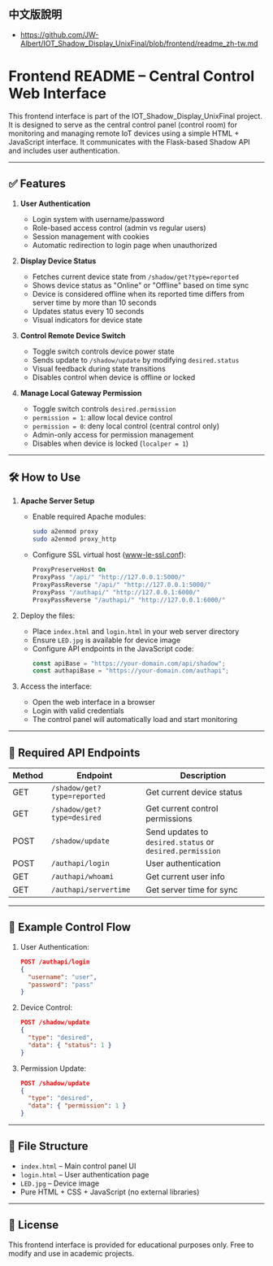 ## 中文版說明
- https://github.com/JW-Albert/IOT_Shadow_Display_UnixFinal/blob/frontend/readme_zh-tw.md

# Frontend README – Central Control Web Interface

This frontend interface is part of the IOT_Shadow_Display_UnixFinal project. It is designed to serve as the central control panel (control room) for monitoring and managing remote IoT devices using a simple HTML + JavaScript interface. It communicates with the Flask-based Shadow API and includes user authentication.

---

## ✅ Features

1. **User Authentication**
   - Login system with username/password
   - Role-based access control (admin vs regular users)
   - Session management with cookies
   - Automatic redirection to login page when unauthorized

2. **Display Device Status**
   - Fetches current device state from `/shadow/get?type=reported`
   - Shows device status as "Online" or "Offline" based on time sync
   - Device is considered offline when its reported time differs from server time by more than 10 seconds
   - Updates status every 10 seconds
   - Visual indicators for device state

3. **Control Remote Device Switch**
   - Toggle switch controls device power state
   - Sends update to `/shadow/update` by modifying `desired.status`
   - Visual feedback during state transitions
   - Disables control when device is offline or locked

4. **Manage Local Gateway Permission**
   - Toggle switch controls `desired.permission`
   - `permission = 1`: allow local device control
   - `permission = 0`: deny local control (central control only)
   - Admin-only access for permission management
   - Disables when device is locked (`localper = 1`)

---

## 🛠️ How to Use

1. **Apache Server Setup**
   - Enable required Apache modules:
     ```bash
     sudo a2enmod proxy
     sudo a2enmod proxy_http
     ```
   - Configure SSL virtual host (www-le-ssl.conf):
     ```apache
     ProxyPreserveHost On
     ProxyPass "/api/" "http://127.0.0.1:5000/"
     ProxyPassReverse "/api/" "http://127.0.0.1:5000/"
     ProxyPass "/authapi/" "http://127.0.0.1:6000/"
     ProxyPassReverse "/authapi/" "http://127.0.0.1:6000/"
     ```

2. Deploy the files:
   - Place `index.html` and `login.html` in your web server directory
   - Ensure `LED.jpg` is available for device image
   - Configure API endpoints in the JavaScript code:
     ```js
     const apiBase = "https://your-domain.com/api/shadow";
     const authapiBase = "https://your-domain.com/authapi";
     ```

3. Access the interface:
   - Open the web interface in a browser
   - Login with valid credentials
   - The control panel will automatically load and start monitoring

---

## 🔧 Required API Endpoints

| Method | Endpoint                    | Description                                              |
| ------ | --------------------------- | -------------------------------------------------------- |
| GET    | `/shadow/get?type=reported` | Get current device status                                |
| GET    | `/shadow/get?type=desired`  | Get current control permissions                          |
| POST   | `/shadow/update`            | Send updates to `desired.status` or `desired.permission` |
| POST   | `/authapi/login`            | User authentication                                      |
| GET    | `/authapi/whoami`           | Get current user info                                    |
| GET    | `/authapi/servertime`       | Get server time for sync                                 |

---

## 🧪 Example Control Flow

1. User Authentication:
   ```json
   POST /authapi/login
   {
     "username": "user",
     "password": "pass"
   }
   ```

2. Device Control:
   ```json
   POST /shadow/update
   {
     "type": "desired",
     "data": { "status": 1 }
   }
   ```

3. Permission Update:
   ```json
   POST /shadow/update
   {
     "type": "desired",
     "data": { "permission": 1 }
   }
   ```

---

## 📁 File Structure

- `index.html` – Main control panel UI
- `login.html` – User authentication page
- `LED.jpg` – Device image
- Pure HTML + CSS + JavaScript (no external libraries)

---

## 📜 License

This frontend interface is provided for educational purposes only. Free to modify and use in academic projects.

